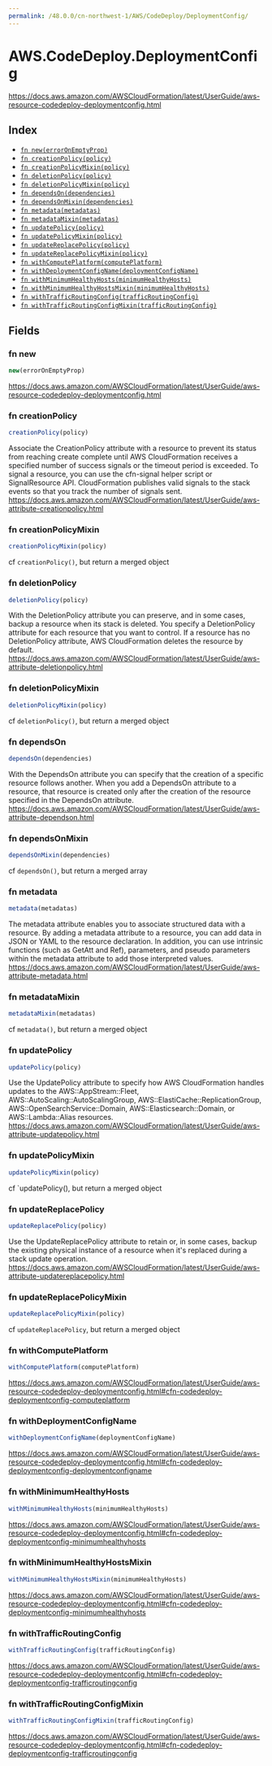 ```yaml
---
permalink: /48.0.0/cn-northwest-1/AWS/CodeDeploy/DeploymentConfig/
---
```


# AWS.CodeDeploy.DeploymentConfig

https://docs.aws.amazon.com/AWSCloudFormation/latest/UserGuide/aws-resource-codedeploy-deploymentconfig.html

## Index

* [`fn new(errorOnEmptyProp)`](#fn-new)
* [`fn creationPolicy(policy)`](#fn-creationpolicy)
* [`fn creationPolicyMixin(policy)`](#fn-creationpolicymixin)
* [`fn deletionPolicy(policy)`](#fn-deletionpolicy)
* [`fn deletionPolicyMixin(policy)`](#fn-deletionpolicymixin)
* [`fn dependsOn(dependencies)`](#fn-dependson)
* [`fn dependsOnMixin(dependencies)`](#fn-dependsonmixin)
* [`fn metadata(metadatas)`](#fn-metadata)
* [`fn metadataMixin(metadatas)`](#fn-metadatamixin)
* [`fn updatePolicy(policy)`](#fn-updatepolicy)
* [`fn updatePolicyMixin(policy)`](#fn-updatepolicymixin)
* [`fn updateReplacePolicy(policy)`](#fn-updatereplacepolicy)
* [`fn updateReplacePolicyMixin(policy)`](#fn-updatereplacepolicymixin)
* [`fn withComputePlatform(computePlatform)`](#fn-withcomputeplatform)
* [`fn withDeploymentConfigName(deploymentConfigName)`](#fn-withdeploymentconfigname)
* [`fn withMinimumHealthyHosts(minimumHealthyHosts)`](#fn-withminimumhealthyhosts)
* [`fn withMinimumHealthyHostsMixin(minimumHealthyHosts)`](#fn-withminimumhealthyhostsmixin)
* [`fn withTrafficRoutingConfig(trafficRoutingConfig)`](#fn-withtrafficroutingconfig)
* [`fn withTrafficRoutingConfigMixin(trafficRoutingConfig)`](#fn-withtrafficroutingconfigmixin)

## Fields

### fn new

```ts
new(errorOnEmptyProp)
```

https://docs.aws.amazon.com/AWSCloudFormation/latest/UserGuide/aws-resource-codedeploy-deploymentconfig.html

### fn creationPolicy

```ts
creationPolicy(policy)
```

Associate the CreationPolicy attribute with a resource to prevent its status from reaching create complete until AWS CloudFormation receives a specified number of success signals or the timeout period is exceeded. To signal a resource, you can use the cfn-signal helper script or SignalResource API. CloudFormation publishes valid signals to the stack events so that you track the number of signals sent. 
https://docs.aws.amazon.com/AWSCloudFormation/latest/UserGuide/aws-attribute-creationpolicy.html

### fn creationPolicyMixin

```ts
creationPolicyMixin(policy)
```

cf `creationPolicy()`, but return a merged object

### fn deletionPolicy

```ts
deletionPolicy(policy)
```

With the DeletionPolicy attribute you can preserve, and in some cases, backup a resource when its stack is deleted. You specify a DeletionPolicy attribute for each resource that you want to control. If a resource has no DeletionPolicy attribute, AWS CloudFormation deletes the resource by default. 
https://docs.aws.amazon.com/AWSCloudFormation/latest/UserGuide/aws-attribute-deletionpolicy.html

### fn deletionPolicyMixin

```ts
deletionPolicyMixin(policy)
```

cf `deletionPolicy()`, but return a merged object

### fn dependsOn

```ts
dependsOn(dependencies)
```

With the DependsOn attribute you can specify that the creation of a specific resource follows another. When you add a DependsOn attribute to a resource, that resource is created only after the creation of the resource specified in the DependsOn attribute. 
https://docs.aws.amazon.com/AWSCloudFormation/latest/UserGuide/aws-attribute-dependson.html

### fn dependsOnMixin

```ts
dependsOnMixin(dependencies)
```

cf `dependsOn()`, but return a merged array

### fn metadata

```ts
metadata(metadatas)
```

The metadata attribute enables you to associate structured data with a resource. By adding a metadata attribute to a resource, you can add data in JSON or YAML to the resource declaration. In addition, you can use intrinsic functions (such as GetAtt and Ref), parameters, and pseudo parameters within the metadata attribute to add those interpreted values. 
https://docs.aws.amazon.com/AWSCloudFormation/latest/UserGuide/aws-attribute-metadata.html

### fn metadataMixin

```ts
metadataMixin(metadatas)
```

cf `metadata()`, but return a merged object

### fn updatePolicy

```ts
updatePolicy(policy)
```

Use the UpdatePolicy attribute to specify how AWS CloudFormation handles updates to the AWS::AppStream::Fleet, AWS::AutoScaling::AutoScalingGroup, AWS::ElastiCache::ReplicationGroup, AWS::OpenSearchService::Domain, AWS::Elasticsearch::Domain, or AWS::Lambda::Alias resources. 
https://docs.aws.amazon.com/AWSCloudFormation/latest/UserGuide/aws-attribute-updatepolicy.html

### fn updatePolicyMixin

```ts
updatePolicyMixin(policy)
```

cf `updatePolicy(), but return a merged object

### fn updateReplacePolicy

```ts
updateReplacePolicy(policy)
```

Use the UpdateReplacePolicy attribute to retain or, in some cases, backup the existing physical instance of a resource when it's replaced during a stack update operation. 
https://docs.aws.amazon.com/AWSCloudFormation/latest/UserGuide/aws-attribute-updatereplacepolicy.html

### fn updateReplacePolicyMixin

```ts
updateReplacePolicyMixin(policy)
```

cf `updateReplacePolicy`, but return a merged object

### fn withComputePlatform

```ts
withComputePlatform(computePlatform)
```

https://docs.aws.amazon.com/AWSCloudFormation/latest/UserGuide/aws-resource-codedeploy-deploymentconfig.html#cfn-codedeploy-deploymentconfig-computeplatform

### fn withDeploymentConfigName

```ts
withDeploymentConfigName(deploymentConfigName)
```

https://docs.aws.amazon.com/AWSCloudFormation/latest/UserGuide/aws-resource-codedeploy-deploymentconfig.html#cfn-codedeploy-deploymentconfig-deploymentconfigname

### fn withMinimumHealthyHosts

```ts
withMinimumHealthyHosts(minimumHealthyHosts)
```

https://docs.aws.amazon.com/AWSCloudFormation/latest/UserGuide/aws-resource-codedeploy-deploymentconfig.html#cfn-codedeploy-deploymentconfig-minimumhealthyhosts

### fn withMinimumHealthyHostsMixin

```ts
withMinimumHealthyHostsMixin(minimumHealthyHosts)
```

https://docs.aws.amazon.com/AWSCloudFormation/latest/UserGuide/aws-resource-codedeploy-deploymentconfig.html#cfn-codedeploy-deploymentconfig-minimumhealthyhosts

### fn withTrafficRoutingConfig

```ts
withTrafficRoutingConfig(trafficRoutingConfig)
```

https://docs.aws.amazon.com/AWSCloudFormation/latest/UserGuide/aws-resource-codedeploy-deploymentconfig.html#cfn-codedeploy-deploymentconfig-trafficroutingconfig

### fn withTrafficRoutingConfigMixin

```ts
withTrafficRoutingConfigMixin(trafficRoutingConfig)
```

https://docs.aws.amazon.com/AWSCloudFormation/latest/UserGuide/aws-resource-codedeploy-deploymentconfig.html#cfn-codedeploy-deploymentconfig-trafficroutingconfig